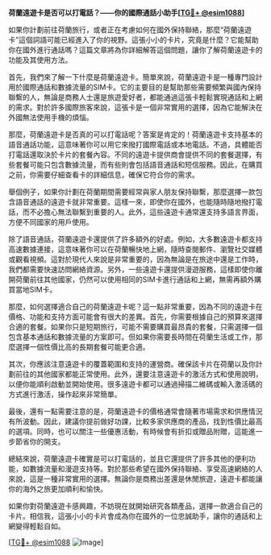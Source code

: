 **荷蘭遠遊卡是否可以打電話？——你的國際通話小助手[[TG💪+ @esim1088](https://t.me/s/esim1088)]**

如果你計劃前往荷蘭旅行，或者正在考慮如何在國外保持聯絡，那麼“荷蘭遠遊卡”這個詞語可能已經進入了你的視野。這張小小的卡片，究竟是什麼？它能幫助你在國外進行通話嗎？這篇文章將為你詳細解答這個問題，讓你了解荷蘭遠遊卡的功能及其使用方法。

首先，我們來了解一下什麼是荷蘭遠遊卡。簡單來說，荷蘭遠遊卡是一種專門設計用於國際通話和數據流量的SIM卡。它的主要目的是幫助那些需要頻繁與國內保持聯繫的人，無論是商務人士還是旅遊愛好者，都能通過這張卡輕鬆實現通話和上網的需求。對於許多國際旅客來說，這張卡是一個非常實用的選擇，因為它能解決在外國無法使用手機的煩惱。

那麼，荷蘭遠遊卡是否真的可以打電話呢？答案是肯定的！荷蘭遠遊卡支持基本的語音通話功能，這意味著你可以用它來撥打國際電話或本地電話。不過，具體能否打電話還取決於卡片的套餐內容。不同的遠遊卡提供商會提供不同的套餐選擇，有些套餐可能只包含數據流量，而有些則會包括語音通話和短信服務。因此，在購買之前，你需要仔細查看卡的詳細信息，確保它符合你的需求。

舉個例子，如果你計劃在荷蘭期間需要經常與家人朋友保持聯繫，那麼選擇一款包含語音通話的遠遊卡就非常重要。這樣一來，即使你在國外，也能隨時隨地撥打電話，而不必擔心無法聯繫到重要的人。此外，這些遠遊卡通常還支持多語言界面，方便不同國家的用戶使用。

除了語音通話，荷蘭遠遊卡還提供了許多額外的好處。例如，大多數遠遊卡都支持高速數據連接，這意味著你可以在荷蘭暢快地上網，隨時查閱郵件、瀏覽社交媒體或觀看視頻。這對於現代人來說是非常重要的，因為無論是在旅途中還是工作時，我們都需要快速訪問網絡資源。另外，一些遠遊卡還提供漫遊服務，這樣即使你離開荷蘭前往其他國家，仍然可以使用相同的SIM卡進行通話和上網，無需再額外購買當地SIM卡。

那麼，如何選擇適合自己的荷蘭遠遊卡呢？這一點非常重要，因為不同的遠遊卡在價格、功能和支持方面可能會有很大的差異。首先，你需要根據自己的預算來選擇合適的套餐。如果你只是短期旅行，可能不需要購買最昂貴的套餐，只需選擇一個包含基本通話和數據流量的方案即可。但如果你需要長時間在荷蘭生活或工作，那麼選擇一個性價比高的長期套餐可能更合適。

其次，你應該注意遠遊卡的覆蓋範圍和支持的運營商。確保該卡片在荷蘭以及你計劃前往的其他國家都能正常使用。此外，還要注意遠遊卡的激活方式和使用說明，以便你能順利啟動並開始使用。很多遠遊卡都可以通過掃描二維碼或輸入激活碼的方式進行激活，操作起來非常簡單。

最後，還有一點需要注意的是，荷蘭遠遊卡的價格通常會隨著市場需求和供應情況有所波動。因此，建議你提前做好功課，比較多家供應商的產品，找到性價比最高的選項。同時，也可以關注一些優惠活動，有時候會有折扣或贈品附贈，這能進一步節省你的開支。

總結來說，荷蘭遠遊卡確實是可以打電話的，並且它還提供了許多其他的便利功能，如數據流量和漫遊支持等。對於那些希望在國外保持聯絡、享受高速網絡的人來說，這是一種非常實用的選擇。無論你是商務出差還是休閒旅遊，遠遊卡都能讓你的海外之旅更加順利和愉快。

如果你對荷蘭遠遊卡感興趣，不妨現在就開始研究各類產品，選擇一款適合自己的卡片。相信我，這張小小的卡片會成為你在國外的一位忠誠助手，讓你的通話和上網變得輕鬆自如。

[[TG💪+ @esim1088](https://t.me/s/esim1088) ![Image](https://i.postimg.cc/4NQfJmqS/Snipaste-2025-05-13-00-14-12.png)]